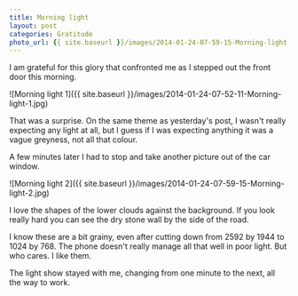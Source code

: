```yaml
---
title: Morning light
layout: post
categories: Gratitude
photo_url: {{ site.baseurl }}/images/2014-01-24-07-59-15-Morning-light-2.jpg
---
```


I am grateful for this glory that confronted me as I stepped out the front door this morning.

![Morning light 1]({{ site.baseurl }}/images/2014-01-24-07-52-11-Morning-light-1.jpg)

That was a surprise. On the same theme as yesterday's post, I wasn't really expecting any light at all, but I guess if I was expecting anything it was a vague greyness, not all that colour.

A few minutes later I had to stop and take another picture out of the car window. 

![Morning light 2]({{ site.baseurl }}/images/2014-01-24-07-59-15-Morning-light-2.jpg)

I love the shapes of the lower clouds against the background. If you look really hard you can see the dry stone wall by the side of the road.

I know these are a bit grainy, even after cutting down from 2592 by 1944 to 1024 by 768. The phone doesn't really manage all that well in poor light. But who cares. I like them.

The light show stayed with me, changing from one minute to the next, all the way to work.
